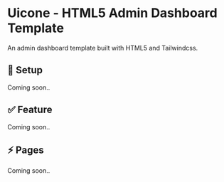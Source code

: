 # Uicone - HTML5 Admin Dashboard Template

An admin dashboard template built with HTML5 and Tailwindcss.

## 🔨 Setup

Coming soon..

## ✅ Feature

Coming soon..

## ⚡ Pages

Coming soon..